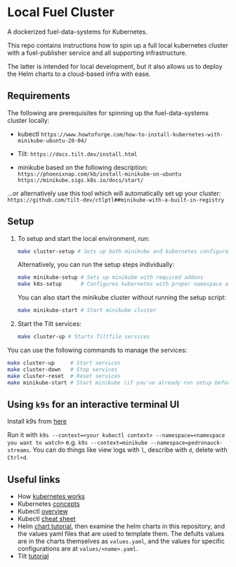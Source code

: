 # Local Fuel Cluster

A dockerized fuel-data-systems for Kubernetes.

This repo contains instructions how to spin up a full local kubernetes cluster with a fuel-publisher service and all supporting infrastructure.

The latter is intended for local development, but it also allows us to deploy the Helm charts to a cloud-based infra with ease.

## Requirements

The following are prerequisites for spinning up the fuel-data-systems cluster locally:

- kubectl
  `https://www.howtoforge.com/how-to-install-kubernetes-with-minikube-ubuntu-20-04/`

- Tilt:
  `https://docs.tilt.dev/install.html`

- minikube based on the following description:
  `https://phoenixnap.com/kb/install-minikube-on-ubuntu`
  `https://minikube.sigs.k8s.io/docs/start/`

...or alternatively use this tool which will automatically set up your cluster:
`https://github.com/tilt-dev/ctlptl##minikube-with-a-built-in-registry`

## Setup

1. To setup and start the local environment, run:

    ```bash
    make cluster-setup # Sets up both minikube and kubernetes configuration
    ```

    Alternatively, you can run the setup steps individually:

    ```bash
    make minikube-setup # Sets up minikube with required addons
    make k8s-setup      # Configures kubernetes with proper namespace and context
    ```

    You can also start the minikube cluster without running the setup script:

    ```bash
    make minikube-start # Start minikube cluster
    ```

2. Start the Tilt services:
    ```bash
    make cluster-up # Starts Tiltfile services
    ```

You can use the following commands to manage the services:

```bash
make cluster-up     # Start services
make cluster-down   # Stop services
make cluster-reset  # Reset services
make minikube-start # Start minikube (if you've already run setup before)
```

## Using `k9s` for an interactive terminal UI

Install k9s from [here](https://github.com/derailed/k9s)

Run it with `k9s --context=<your kubectl context> --namespace=<namespace you want to watch>` e.g. `k9s --context=minikube --namespace=pedronauck-streams`. You can do things like view logs with `l`, describe with `d`, delete with `Ctrl+d`.

## Useful links

- How [kubernetes works](https://www.youtube.com/watch?v=ZuIQurh_kDk)
- Kubernetes [concepts](https://kubernetes.io/docs/concepts/)
- Kubectl [overview](https://kubernetes.io/docs/reference/kubectl/overview/)
- Kubectl [cheat sheet](https://kubernetes.io/docs/reference/kubectl/cheatsheet/)
- Helm [chart tutorial](https://docs.bitnami.com/kubernetes/how-to/create-your-first-helm-chart/), then examine the helm charts in this repository, and the values yaml files that are used to template them. The defults values are in the charts themselves as `values.yaml`, and the values for specific configurations are at `values/<name>.yaml`.
- Tilt [tutorial](https://docs.tilt.dev/tutorial.html)
